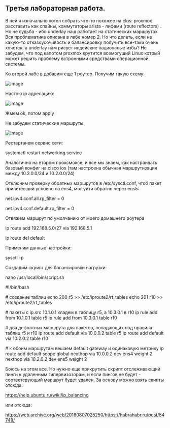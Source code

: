 ## Третья лабораторная работа.

В ней я изначально хотел собрать что-то похожее на clos: proxmox расставить как спайны, коммутаторы arista - лифами (route reflectors) . Но не судьба - ибо underlay наш работает на статических маршрутах. Вся проблематика описана в лабе номер 2.
Но что делать, если не какую-то отказоусочивость и балансировку получить все-таки очень хочется, а underlay нам рисует индейские националые избы? Не забудем, что под капотом proxmox крутится всемогущий Linux котрый может решить проблему встронными средствами операционной системы. 

Ко второй лабе в добавим еще 1 роутер. Получим такую схему:

![image](https://github.com/user-attachments/assets/149dd703-79d8-4e63-a9b8-39f8dda3851c)

Настою ip адресацию:

![image](https://github.com/user-attachments/assets/a8e1c51b-70bc-4e2c-9cfe-df47b40c32f1)

Жмем ok, потом apply

Не забудем статические маршруты:

![image](https://github.com/user-attachments/assets/9720b78e-d3e0-435d-832b-233acd9b5088)

Рестартанем сервис сети:

systemctl restart networking.service

Аналогично на втором проксмоксе, и все мы знаем, как настраивать базовый конфиг на cisco ios (там настроена обычная маршрутизация между 10.3.0.0/24 и 10.2.0.0/24)

Отключим проверку обратных маршрутов в /etc/sysctl.conf, чтоб пакет прилетевший условно на ens4, мог уйти обратно через ens5:

net.ipv4.conf.all.rp_filter = 0

net.ipv4.conf.default.rp_filter = 0

Отвяжем маршрут по умолчанию от моего домашнего роутера

ip route add 192.168.5.0/27 via 192.168.5.1

ip route del default

Применим данные настройки:

sysctl -p

Создадим скрипт для балансировки нагрузки:

 nano /usr/local/bin/script.sh


#!/bin/bash

\# создание таблиц
echo 200 r5 >> /etc/iproute2/rt_tables
echo 201 r10 >> /etc/iproute2/rt_tables

\# пакеты с ip.src 10.1.0.1 кладем в таблицу r5, а 10.3.0.1 в r10
ip rule add from 10.1.0.1 table r5
ip rule add from 10.3.0.1 table r10

\# два дефолтных маршрута для пакетов, попадающих под правила таблиц r5 и r10
ip route add default via 10.0.0.2 table r5
ip route add default via 10.2.0.2 table r10

\# к обоим маршрутам вешаем default gateway и одинаковую метрику
ip route add default scope global nexthop via 10.0.0.2 dev ens4 weight 2 nexthop via 10.2.0.2 dev ens5 weight 2

Боюсь на этом все. Но нужно еще прикрутить скрипт отслеживающий пинги к удаленным гипервизозорам, и если пингов не будет - соответсвующий маршрут будет удален. 
За основу можно взять скипты отсюда:

https://help.ubuntu.ru/wiki/ip_balancing

или отсюда:

https://web.archive.org/web/20160807025250/https://habrahabr.ru/post/54748/










